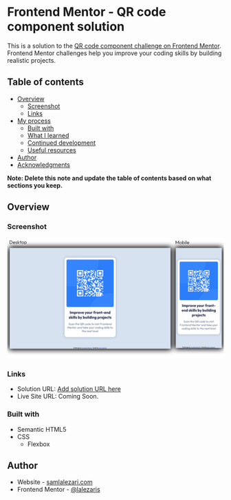 # Frontend Mentor - QR code component solution

This is a solution to the [QR code component challenge on Frontend Mentor](https://www.frontendmentor.io/challenges/qr-code-component-iux_sIO_H). Frontend Mentor challenges help you improve your coding skills by building realistic projects. 

## Table of contents

- [Overview](#overview)
  - [Screenshot](#screenshot)
  - [Links](#links)
- [My process](#my-process)
  - [Built with](#built-with)
  - [What I learned](#what-i-learned)
  - [Continued development](#continued-development)
  - [Useful resources](#useful-resources)
- [Author](#author)
- [Acknowledgments](#acknowledgments)

**Note: Delete this note and update the table of contents based on what sections you keep.**

## Overview

### Screenshot
![Screenshot](./images/screenshot.png)

### Links

- Solution URL: [Add solution URL here](https://github.com/lalezaris/frontend-mentor-00-qr-code-component)
- Live Site URL: Coming Soon.

### Built with

- Semantic HTML5
- CSS
  - Flexbox

## Author

- Website - [samlalezari.com](https://samlalezari.com)
- Frontend Mentor - [@lalezaris](https://www.frontendmentor.io/profile/lalezaris)